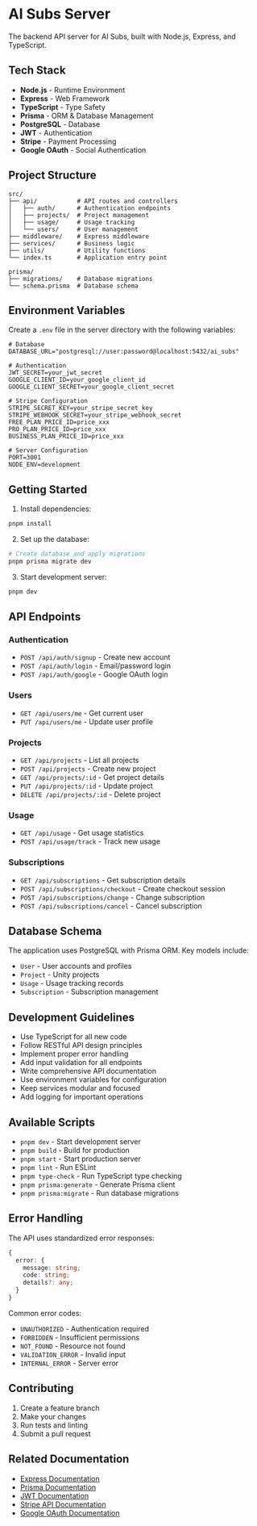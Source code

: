 # AI Subs Server

The backend API server for AI Subs, built with Node.js, Express, and TypeScript.

## Tech Stack

- **Node.js** - Runtime Environment
- **Express** - Web Framework
- **TypeScript** - Type Safety
- **Prisma** - ORM & Database Management
- **PostgreSQL** - Database
- **JWT** - Authentication
- **Stripe** - Payment Processing
- **Google OAuth** - Social Authentication

## Project Structure

```
src/
├── api/           # API routes and controllers
│   ├── auth/      # Authentication endpoints
│   ├── projects/  # Project management
│   ├── usage/     # Usage tracking
│   └── users/     # User management
├── middleware/    # Express middleware
├── services/      # Business logic
├── utils/         # Utility functions
└── index.ts       # Application entry point

prisma/
├── migrations/    # Database migrations
└── schema.prisma  # Database schema
```

## Environment Variables

Create a `.env` file in the server directory with the following variables:

```env
# Database
DATABASE_URL="postgresql://user:password@localhost:5432/ai_subs"

# Authentication
JWT_SECRET=your_jwt_secret
GOOGLE_CLIENT_ID=your_google_client_id
GOOGLE_CLIENT_SECRET=your_google_client_secret

# Stripe Configuration
STRIPE_SECRET_KEY=your_stripe_secret_key
STRIPE_WEBHOOK_SECRET=your_stripe_webhook_secret
FREE_PLAN_PRICE_ID=price_xxx
PRO_PLAN_PRICE_ID=price_xxx
BUSINESS_PLAN_PRICE_ID=price_xxx

# Server Configuration
PORT=3001
NODE_ENV=development
```

## Getting Started

1. Install dependencies:
```bash
pnpm install
```

2. Set up the database:
```bash
# Create database and apply migrations
pnpm prisma migrate dev
```

3. Start development server:
```bash
pnpm dev
```

## API Endpoints

### Authentication
- `POST /api/auth/signup` - Create new account
- `POST /api/auth/login` - Email/password login
- `POST /api/auth/google` - Google OAuth login

### Users
- `GET /api/users/me` - Get current user
- `PUT /api/users/me` - Update user profile

### Projects
- `GET /api/projects` - List all projects
- `POST /api/projects` - Create new project
- `GET /api/projects/:id` - Get project details
- `PUT /api/projects/:id` - Update project
- `DELETE /api/projects/:id` - Delete project

### Usage
- `GET /api/usage` - Get usage statistics
- `POST /api/usage/track` - Track new usage

### Subscriptions
- `GET /api/subscriptions` - Get subscription details
- `POST /api/subscriptions/checkout` - Create checkout session
- `POST /api/subscriptions/change` - Change subscription
- `POST /api/subscriptions/cancel` - Cancel subscription

## Database Schema

The application uses PostgreSQL with Prisma ORM. Key models include:

- `User` - User accounts and profiles
- `Project` - Unity projects
- `Usage` - Usage tracking records
- `Subscription` - Subscription management

## Development Guidelines

- Use TypeScript for all new code
- Follow RESTful API design principles
- Implement proper error handling
- Add input validation for all endpoints
- Write comprehensive API documentation
- Use environment variables for configuration
- Keep services modular and focused
- Add logging for important operations

## Available Scripts

- `pnpm dev` - Start development server
- `pnpm build` - Build for production
- `pnpm start` - Start production server
- `pnpm lint` - Run ESLint
- `pnpm type-check` - Run TypeScript type checking
- `pnpm prisma:generate` - Generate Prisma client
- `pnpm prisma:migrate` - Run database migrations

## Error Handling

The API uses standardized error responses:

```typescript
{
  error: {
    message: string;
    code: string;
    details?: any;
  }
}
```

Common error codes:
- `UNAUTHORIZED` - Authentication required
- `FORBIDDEN` - Insufficient permissions
- `NOT_FOUND` - Resource not found
- `VALIDATION_ERROR` - Invalid input
- `INTERNAL_ERROR` - Server error

## Contributing

1. Create a feature branch
2. Make your changes
3. Run tests and linting
4. Submit a pull request

## Related Documentation

- [Express Documentation](https://expressjs.com)
- [Prisma Documentation](https://www.prisma.io/docs)
- [JWT Documentation](https://jwt.io)
- [Stripe API Documentation](https://stripe.com/docs/api)
- [Google OAuth Documentation](https://developers.google.com/identity/protocols/oauth2) 